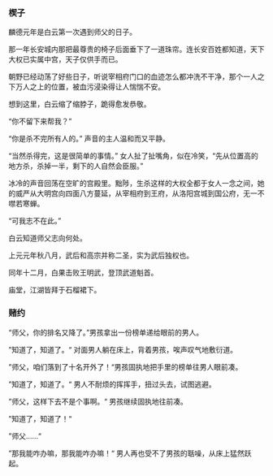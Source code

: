 ### 楔子

麟德元年是白云第一次遇到师父的日子。

那一年长安城内那把最尊贵的椅子后面垂下了一道珠帘。连长安百姓都知道，天下大权已实属中宫，天子仅供手而已。

朝野已经动荡了好些日子，听说宰相府门口的血迹怎么都冲洗不干净，那个一人之下万人之上的位置，被血污浸染得让人惴惴不安。

想到这里，白云缩了缩脖子，跪得愈发恭敬。

“你不留下来帮我？” 

“你是杀不完所有人的。” 声音的主人温和而又平静。

“当然杀得完，这是很简单的事情。” 女人扯了扯嘴角，似在冷笑，“先从位置高的地方杀，杀掉一半，剩下的人自然会臣服。”

冰冷的声音回荡在空旷的宫殿里。黜陟，生杀这样的大权全都于女人一念之间，她的威严从大明宫向四面八方蔓延，从宰相府到王府，从洛阳宫城到国公府，无一不噤若寒蝉。

“可我志不在此。”

白云知道师父志向何处。

上元元年秋八月，武后和高宗并称二圣，实为武后独权也。

同年十二月，白果击败王明武，登顶武道魁首。

庙堂，江湖皆拜于石榴裙下。





### 赌约



“师父，你的排名又降了。”男孩拿出一份榜单递给眼前的男人。

”知道了，知道了。“ 对面男人躺在床上，背着男孩，唉声叹气地敷衍道。

”师父，咱们落到了十名开外了！“男孩固执地把手里的榜单往男人眼前凑。

”知道了，知道了。“ 男人不耐烦的挥挥手，扭过头去，试图逃避。

”师父，这样下去不是个事啊。“ 男孩继续固执地往前凑。

”知道了，知道了！“

”师父……“

”那我能咋办嘛，那我能咋办嘛！“ 男人再也受不了男孩的聒噪，从床上猛然跃起。



